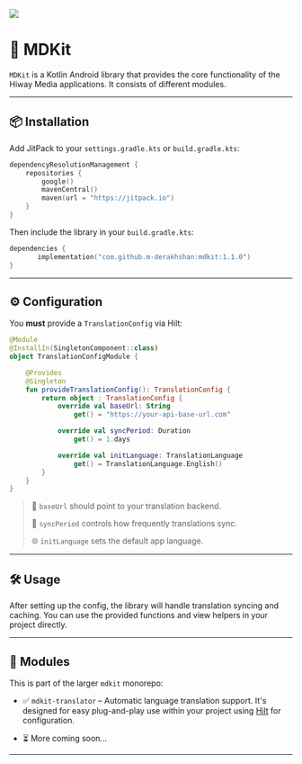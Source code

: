 [![](https://jitpack.io/v/m-derakhshan/mdkit.svg)](https://jitpack.io/#m-derakhshan/mdkit)
# 🧠 MDKit

`MDKit` is a Kotlin Android library that provides the core functionality of the Hiway Media applications. It consists of different modules.



---

## 📦 Installation

Add JitPack to your `settings.gradle.kts` or `build.gradle.kts`:

```kotlin
dependencyResolutionManagement {
    repositories {
        google()
        mavenCentral()
        maven(url = "https://jitpack.io")
    }
}
````

Then include the library in your `build.gradle.kts`:

```kotlin
dependencies {
       implementation("com.github.m-derakhshan:mdkit:1.1.0")
}
```

---

## ⚙️ Configuration

You **must** provide a `TranslationConfig` via Hilt:

```kotlin
@Module
@InstallIn(SingletonComponent::class)
object TranslationConfigModule {

    @Provides
    @Singleton
    fun provideTranslationConfig(): TranslationConfig {
        return object : TranslationConfig {
            override val baseUrl: String
                get() = "https://your-api-base-url.com"

            override val syncPeriod: Duration
                get() = 1.days

            override val initLanguage: TranslationLanguage
                get() = TranslationLanguage.English()
        }
    }
}
```

> 🧩 `baseUrl` should point to your translation backend.
>
> 🔁 `syncPeriod` controls how frequently translations sync.
>
> 🌐 `initLanguage` sets the default app language.

---

## 🛠️ Usage

After setting up the config, the library will handle translation syncing and caching. You can use the provided functions and view helpers in your project directly.

---

## 📁 Modules

This is part of the larger `mdkit` monorepo:

* ✅ `mdkit-translator` – Automatic language translation support. It's designed for easy plug-and-play use within your project using [Hilt](https://dagger.dev/hilt/) for configuration.

* ⏳ More coming soon...

---
